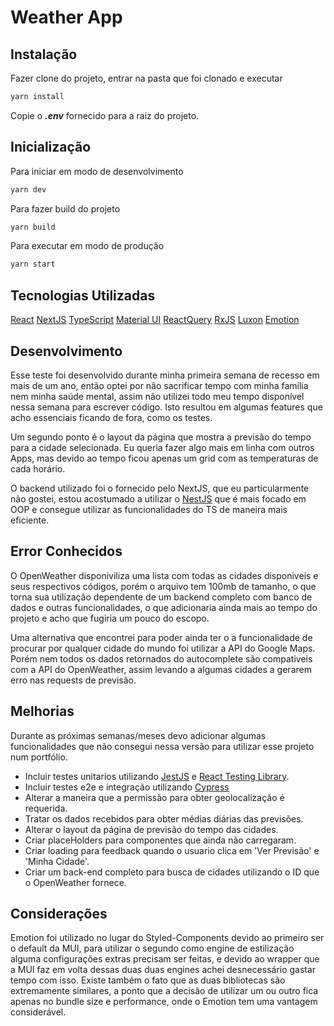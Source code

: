 # Weather App

## Instalação

Fazer clone do projeto, entrar na pasta que foi clonado e executar

```sh
yarn install
```

Copie o **_.env_** fornecido para a raiz do projeto.

## Inicialização

Para iniciar em modo de desenvolvimento

```sh
yarn dev
```

Para fazer build do projeto

```sh
yarn build
```

Para executar em modo de produção

```sh
yarn start
```

## Tecnologias Utilizadas

[React](https://reactjs.org/)
[NextJS](https://nextjs.org/)
[TypeScript](https://www.typescriptlang.org/)
[Material UI](https://mui.com/)
[ReactQuery](https://react-query.tanstack.com/)
[RxJS](https://rxjs.dev/)
[Luxon](https://moment.github.io/luxon/#/)
[Emotion](https://emotion.sh/docs/introduction)

## Desenvolvimento

Esse teste foi desenvolvido durante minha primeira semana de recesso em mais de um ano, então optei por não sacrificar tempo com minha família nem minha saúde mental, assim não utilizei todo meu tempo disponível nessa semana para escrever código. Isto resultou em algumas features que acho essenciais ficando de fora, como os testes.

Um segundo ponto é o layout da página que mostra a previsão do tempo para a cidade selecionada. Eu queria fazer algo mais em linha com outros Apps, mas devido ao tempo ficou apenas um grid com as temperaturas de cada horário.

O backend utilizado foi o fornecido pelo NextJS, que eu particularmente não gostei, estou acostumado a utilizar o [NestJS](https://nestjs.com/) que é mais focado em OOP e consegue utilizar as funcionalidades do TS de maneira mais eficiente.

## Error Conhecidos

O OpenWeather disponiviliza uma lista com todas as cidades disponiveis e seus respectivos códigos, porém o arquivo tem 100mb de tamanho, o que torna sua utilização dependente de um backend completo com banco de dados e outras funcionalidades, o que adicionaria ainda mais ao tempo do projeto e acho que fugiria um pouco do escopo.

Uma alternativa que encontrei para poder ainda ter o a funcionalidade de procurar por qualquer cidade do mundo foi utilizar a API do Google Maps. Porém nem todos os dados retornados do autocomplete são compativeis com a API do OpenWeather, assim levando a algumas cidades a gerarem erro nas requests de previsão.

## Melhorias

Durante as próximas semanas/meses devo adicionar algumas funcionalidades que não consegui nessa versão para utilizar esse projeto num portfólio.

- Incluir testes unitarios utilizando [JestJS](https://jestjs.io/) e [React Testing Library](https://testing-library.com/docs/react-testing-library/intro/).
- Incluir testes e2e e integração utilizando [Cypress](https://www.cypress.io/)
- Alterar a maneira que a permissão para obter geolocalização é requerida.
- Tratar os dados recebidos para obter médias diárias das previsões.
- Alterar o layout da página de previsão do tempo das cidades.
- Criar placeHolders para componentes que ainda não carregaram.
- Criar loading para feedback quando o usuario clica em 'Ver Previsão' e 'Minha Cidade'.
- Criar um back-end completo para busca de cidades utilizando o ID que o OpenWeather fornece.

## Considerações

Emotion foi utilizado no lugar do Styled-Components devido ao primeiro ser o default da MUI, para utilizar o segundo como engine de estilização alguma configurações extras precisam ser feitas, e devido ao wrapper que a MUI faz em volta dessas duas duas engines achei desnecessário gastar tempo com isso. Existe também o fato que as duas bibliotecas são extremamente similares, a ponto que a decisão de utilizar um ou outro fica apenas no bundle size e performance, onde o Emotion tem uma vantagem considerável.

